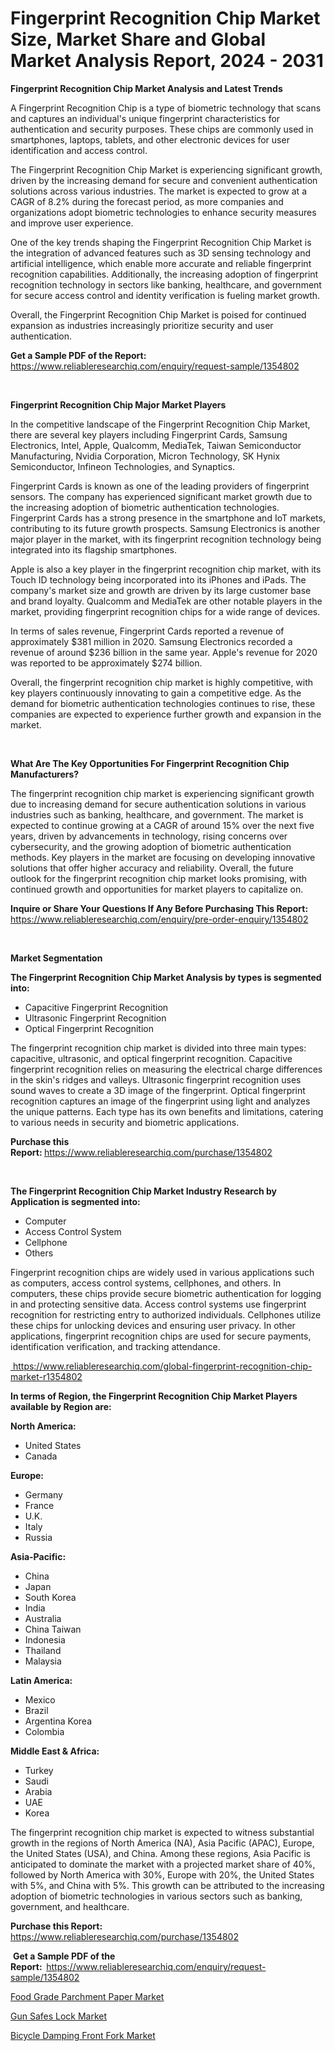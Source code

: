 <p><h1>Fingerprint Recognition Chip Market Size, Market Share and Global Market Analysis Report, 2024 - 2031</h1></p><p><strong>Fingerprint Recognition Chip Market Analysis and Latest Trends</strong></p>
<p><p>A Fingerprint Recognition Chip is a type of biometric technology that scans and captures an individual's unique fingerprint characteristics for authentication and security purposes. These chips are commonly used in smartphones, laptops, tablets, and other electronic devices for user identification and access control.</p><p>The Fingerprint Recognition Chip Market is experiencing significant growth, driven by the increasing demand for secure and convenient authentication solutions across various industries. The market is expected to grow at a CAGR of 8.2% during the forecast period, as more companies and organizations adopt biometric technologies to enhance security measures and improve user experience. </p><p>One of the key trends shaping the Fingerprint Recognition Chip Market is the integration of advanced features such as 3D sensing technology and artificial intelligence, which enable more accurate and reliable fingerprint recognition capabilities. Additionally, the increasing adoption of fingerprint recognition technology in sectors like banking, healthcare, and government for secure access control and identity verification is fueling market growth.</p><p>Overall, the Fingerprint Recognition Chip Market is poised for continued expansion as industries increasingly prioritize security and user authentication.</p></p>
<p><strong>Get a Sample PDF of the Report:&nbsp;</strong> <a href="https://www.reliableresearchiq.com/enquiry/request-sample/1354802">https://www.reliableresearchiq.com/enquiry/request-sample/1354802</a></p>
<p>&nbsp;</p>
<p><strong>Fingerprint Recognition Chip Major Market Players</strong></p>
<p><p>In the competitive landscape of the Fingerprint Recognition Chip Market, there are several key players including Fingerprint Cards, Samsung Electronics, Intel, Apple, Qualcomm, MediaTek, Taiwan Semiconductor Manufacturing, Nvidia Corporation, Micron Technology, SK Hynix Semiconductor, Infineon Technologies, and Synaptics. </p><p>Fingerprint Cards is known as one of the leading providers of fingerprint sensors. The company has experienced significant market growth due to the increasing adoption of biometric authentication technologies. Fingerprint Cards has a strong presence in the smartphone and IoT markets, contributing to its future growth prospects. Samsung Electronics is another major player in the market, with its fingerprint recognition technology being integrated into its flagship smartphones.</p><p>Apple is also a key player in the fingerprint recognition chip market, with its Touch ID technology being incorporated into its iPhones and iPads. The company's market size and growth are driven by its large customer base and brand loyalty. Qualcomm and MediaTek are other notable players in the market, providing fingerprint recognition chips for a wide range of devices.</p><p>In terms of sales revenue, Fingerprint Cards reported a revenue of approximately $381 million in 2020. Samsung Electronics recorded a revenue of around $236 billion in the same year. Apple's revenue for 2020 was reported to be approximately $274 billion.</p><p>Overall, the fingerprint recognition chip market is highly competitive, with key players continuously innovating to gain a competitive edge. As the demand for biometric authentication technologies continues to rise, these companies are expected to experience further growth and expansion in the market.</p></p>
<p>&nbsp;</p>
<p><strong>What Are The Key Opportunities For Fingerprint Recognition Chip Manufacturers?</strong></p>
<p><p>The fingerprint recognition chip market is experiencing significant growth due to increasing demand for secure authentication solutions in various industries such as banking, healthcare, and government. The market is expected to continue growing at a CAGR of around 15% over the next five years, driven by advancements in technology, rising concerns over cybersecurity, and the growing adoption of biometric authentication methods. Key players in the market are focusing on developing innovative solutions that offer higher accuracy and reliability. Overall, the future outlook for the fingerprint recognition chip market looks promising, with continued growth and opportunities for market players to capitalize on.</p></p>
<p><strong>Inquire or Share Your Questions If Any Before Purchasing This Report:</strong> <a href="https://www.reliableresearchiq.com/enquiry/pre-order-enquiry/1354802">https://www.reliableresearchiq.com/enquiry/pre-order-enquiry/1354802</a></p>
<p>&nbsp;</p>
<p><strong>Market Segmentation</strong></p>
<p><strong>The Fingerprint Recognition Chip Market Analysis by types is segmented into:</strong></p>
<p><ul><li>Capacitive Fingerprint Recognition</li><li>Ultrasonic Fingerprint Recognition</li><li>Optical Fingerprint Recognition</li></ul></p>
<p><p>The fingerprint recognition chip market is divided into three main types: capacitive, ultrasonic, and optical fingerprint recognition. Capacitive fingerprint recognition relies on measuring the electrical charge differences in the skin's ridges and valleys. Ultrasonic fingerprint recognition uses sound waves to create a 3D image of the fingerprint. Optical fingerprint recognition captures an image of the fingerprint using light and analyzes the unique patterns. Each type has its own benefits and limitations, catering to various needs in security and biometric applications.</p></p>
<p><strong>Purchase this Report:&nbsp;</strong><a href="https://www.reliableresearchiq.com/purchase/1354802">https://www.reliableresearchiq.com/purchase/1354802</a></p>
<p>&nbsp;</p>
<p><strong>The Fingerprint Recognition Chip Market Industry Research by Application is segmented into:</strong></p>
<p><ul><li>Computer</li><li>Access Control System</li><li>Cellphone</li><li>Others</li></ul></p>
<p><p>Fingerprint recognition chips are widely used in various applications such as computers, access control systems, cellphones, and others. In computers, these chips provide secure biometric authentication for logging in and protecting sensitive data. Access control systems use fingerprint recognition for restricting entry to authorized individuals. Cellphones utilize these chips for unlocking devices and ensuring user privacy. In other applications, fingerprint recognition chips are used for secure payments, identification verification, and tracking attendance.</p></p>
<p><a href="https://www.reliableresearchiq.com/global-fingerprint-recognition-chip-market-r1354802">&nbsp;https://www.reliableresearchiq.com/global-fingerprint-recognition-chip-market-r1354802</a></p>
<p><strong>In terms of Region, the Fingerprint Recognition Chip Market Players available by Region are:</strong></p>
<p>
    <p> <strong> North America: </strong>
        <ul>
            <li>United States</li>
            <li>Canada</li>
        </ul>
        </p> 
    <p> <strong> Europe: </strong>
        <ul>
            <li>Germany</li>
            <li>France</li>
            <li>U.K.</li>
            <li>Italy</li>
            <li>Russia</li>
        </ul>
        </p> 
    <p> <strong> Asia-Pacific: </strong>
        <ul>
            <li>China</li>
            <li>Japan</li>
            <li>South Korea</li>
            <li>India</li>
            <li>Australia</li>
            <li>China Taiwan</li>
            <li>Indonesia</li>
            <li>Thailand</li>
            <li>Malaysia</li>
        </ul>
        </p> 
    <p> <strong> Latin America: </strong>
        <ul>
            <li>Mexico</li>
            <li>Brazil</li>
            <li>Argentina Korea</li>
            <li>Colombia</li>
        </ul>
        </p> 
    <p> <strong> Middle East & Africa: </strong>
        <ul>
            <li>Turkey</li>
            <li>Saudi</li>
            <li>Arabia</li>
            <li>UAE</li>
            <li>Korea</li>
        </ul>
    </p>
    </p>
<p><p>The fingerprint recognition chip market is expected to witness substantial growth in the regions of North America (NA), Asia Pacific (APAC), Europe, the United States (USA), and China. Among these regions, Asia Pacific is anticipated to dominate the market with a projected market share of 40%, followed by North America with 30%, Europe with 20%, the United States with 5%, and China with 5%. This growth can be attributed to the increasing adoption of biometric technologies in various sectors such as banking, government, and healthcare.</p></p>
<p><strong>Purchase this Report: </strong><a href="https://www.reliableresearchiq.com/purchase/1354802">https://www.reliableresearchiq.com/purchase/1354802</a></p>
<p>&nbsp;<strong>Get a Sample PDF of the Report:&nbsp;&nbsp;</strong><a href="https://www.reliableresearchiq.com/enquiry/request-sample/1354802">https://www.reliableresearchiq.com/enquiry/request-sample/1354802</a></p>
<p><strong></strong></p>
<p><p><a href="https://github.com/DiannaFlatley/Market-Research-Report-List-1/blob/main/food-grade-parchment-paper-market.md">Food Grade Parchment Paper Market</a></p><p><a href="https://github.com/awicka1/Market-Research-Report-List-1/blob/main/gun-safes-lock-market.md">Gun Safes Lock Market</a></p><p><a href="https://github.com/howellLesch2002/Market-Research-Report-List-1/blob/main/bicycle-damping-front-fork-market.md">Bicycle Damping Front Fork Market</a></p></p>